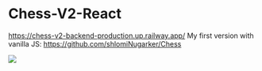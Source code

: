 ﻿# Chess-V2-React

https://chess-v2-backend-production.up.railway.app/
My first version with vanilla JS: https://github.com/shlomiNugarker/Chess

<image src="https://res.cloudinary.com/duajg3ah1/image/upload/v1668701783/myPortfolio/dg6pkn0oxvpgrtjn998y.png"><image/>
